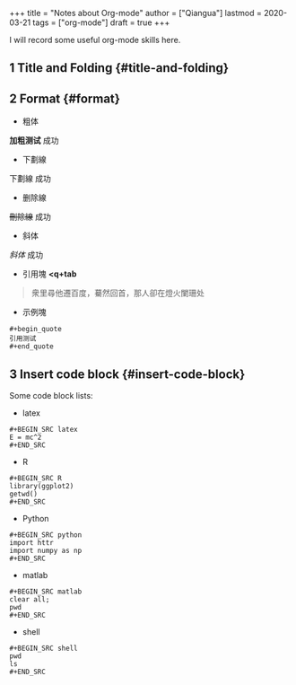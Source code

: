 +++
title = "Notes about Org-mode"
author = ["Qiangua"]
lastmod = 2020-03-21
tags = ["org-mode"]
draft = true
+++

I will record some useful org-mode skills here.

<!--more-->


## <span class="section-num">1</span> Title and Folding {#title-and-folding}


## <span class="section-num">2</span> Format {#format}

-   粗体

**加粗测试** 成功

-   下劃線

<span class="underline">下劃線</span> 成功

-   删除線

~~刪除線~~ 成功

-   斜体

_斜体_ 成功

-   引用塊 **<q+tab**

> 衆里尋他遷百度，驀然回首，那人卻在燈火闌珊处

-   示例塊

<!--listend-->

```text
#+begin_quote
引用测试
#+end_quote
```


## <span class="section-num">3</span> Insert code block {#insert-code-block}

Some code block lists:

-   latex

<!--listend-->

```text
#+BEGIN_SRC latex
E = mc^2
#+END_SRC
```

-   R

<!--listend-->

```text
#+BEGIN_SRC R
library(ggplot2)
getwd()
#+END_SRC
```

-   Python

<!--listend-->

```text
#+BEGIN_SRC python
import httr
import numpy as np
#+END_SRC
```

-   matlab

<!--listend-->

```text
#+BEGIN_SRC matlab
clear all;
pwd
#+END_SRC
```

-   shell

<!--listend-->

```text
#+BEGIN_SRC shell
pwd
ls
#+END_SRC
```